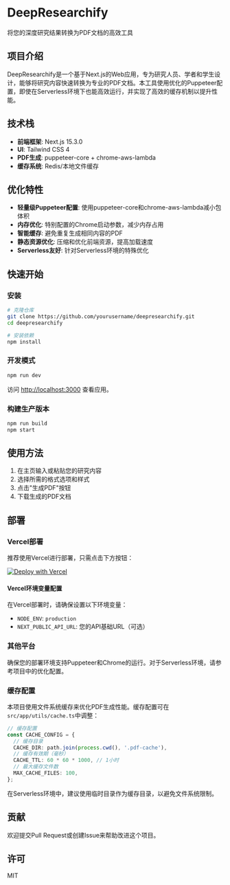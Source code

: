 # DeepResearchify

将您的深度研究结果转换为PDF文档的高效工具

## 项目介绍

DeepResearchify是一个基于Next.js的Web应用，专为研究人员、学者和学生设计，能够将研究内容快速转换为专业的PDF文档。本工具使用优化的Puppeteer配置，即使在Serverless环境下也能高效运行，并实现了高效的缓存机制以提升性能。

## 技术栈

- **前端框架**: Next.js 15.3.0
- **UI**: Tailwind CSS 4
- **PDF生成**: puppeteer-core + chrome-aws-lambda
- **缓存系统**: Redis/本地文件缓存

## 优化特性

- **轻量级Puppeteer配置**: 使用puppeteer-core和chrome-aws-lambda减小包体积
- **内存优化**: 特别配置的Chrome启动参数，减少内存占用
- **智能缓存**: 避免重复生成相同内容的PDF
- **静态资源优化**: 压缩和优化前端资源，提高加载速度
- **Serverless友好**: 针对Serverless环境的特殊优化

## 快速开始

### 安装

```bash
# 克隆仓库
git clone https://github.com/yourusername/deepresearchify.git
cd deepresearchify

# 安装依赖
npm install
```

### 开发模式

```bash
npm run dev
```

访问 [http://localhost:3000](http://localhost:3000) 查看应用。

### 构建生产版本

```bash
npm run build
npm start
```

## 使用方法

1. 在主页输入或粘贴您的研究内容
2. 选择所需的格式选项和样式
3. 点击"生成PDF"按钮
4. 下载生成的PDF文档

## 部署

### Vercel部署

推荐使用Vercel进行部署，只需点击下方按钮：

[![Deploy with Vercel](https://vercel.com/button)](https://vercel.com/new/clone?repository-url=https%3A%2F%2Fgithub.com%2Fgeegl%2Fdeepresearchify)

#### Vercel环境变量配置

在Vercel部署时，请确保设置以下环境变量：

- `NODE_ENV`: `production`
- `NEXT_PUBLIC_API_URL`: 您的API基础URL（可选）

### 其他平台

确保您的部署环境支持Puppeteer和Chrome的运行。对于Serverless环境，请参考项目中的优化配置。

### 缓存配置

本项目使用文件系统缓存来优化PDF生成性能。缓存配置可在`src/app/utils/cache.ts`中调整：

```typescript
// 缓存配置
const CACHE_CONFIG = {
  // 缓存目录
  CACHE_DIR: path.join(process.cwd(), '.pdf-cache'),
  // 缓存有效期（毫秒）
  CACHE_TTL: 60 * 60 * 1000, // 1小时
  // 最大缓存文件数
  MAX_CACHE_FILES: 100,
};
```

在Serverless环境中，建议使用临时目录作为缓存目录，以避免文件系统限制。

## 贡献

欢迎提交Pull Request或创建Issue来帮助改进这个项目。

## 许可

MIT
